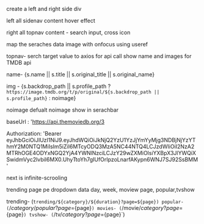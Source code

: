 create a left and right side div

left all sidenav content hover effect

right all topnav content - search input, cross icon

map the seraches data image with onfocus using useref

topnav- serch target value to axios for api call show name and images for TMDB api

name- {s.name || s.title || s.original_title || s.original_name} 

img - {s.backdrop_path || s.profile_path ? `https://image.tmdb.org/t/p/original/${s.backdrop_path || s.profile_path}` : noimage}

noimage defualt noimage show in serachbar

baseUrl : 'https://api.themoviedb.org/3

 Authorization: 'Bearer eyJhbGciOiJIUzI1NiJ9.eyJhdWQiOiJkNjQ2YzU1YzJjYmYyMjg3NDBjNjYzYThmY2M0NTQ1MiIsIm5iZiI6MTcyODQ3MzA5NC44NTQ4LCJzdWIiOiI2NzA2MTRhOGE4ODYxNGQ2YjA4YWNlNzciLCJzY29wZXMiOlsiYXBpX3JlYWQiXSwidmVyc2lvbiI6MX0.UhyTtoYh7gIUfOrIpzoLnarfAKypn6WNJ7SJ92SsBMM'

next is infinite-scrooling 

trending page pe  dropdown data day, week, moview page, popular,tvshow

trending- (`trending/${category}/${duration}?page=${page})
popular- (`/${category}/popular?page=${page}`)
movies- (`/movie/${category}?page=${page}`)
tvshow- (`/tv/${category}?page=${page}`)






